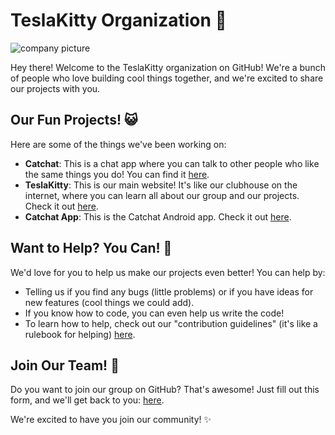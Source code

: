 # TeslaKitty Organization 🚀
![company picture](https://github.com/user-attachments/assets/d892034a-3536-42c2-bacd-c726a5f2b6b6)

Hey there! Welcome to the TeslaKitty organization on GitHub! We're a bunch of people who love building cool things together, and we're excited to share our projects with you.

## Our Fun Projects! 😺

Here are some of the things we've been working on:

* **Catchat**: This is a chat app where you can talk to other people who like the same things you do! You can find it [here](https://catchat-meow.netlify.app/).
* **TeslaKitty**: This is our main website! It's like our clubhouse on the internet, where you can learn all about our group and our projects. Check it out [here](https://teslakitty.netlify.app/).
* **Catchat App**: This is the Catchat Android app. Check it out [here](https://github.com/teslakitty/catchat-android/).

## Want to Help? You Can! 🌟

We'd love for you to help us make our projects even better! You can help by:

* Telling us if you find any bugs (little problems) or if you have ideas for new features (cool things we could add).
* If you know how to code, you can even help us write the code!
* To learn how to help, check out our "contribution guidelines" (it's like a rulebook for helping) [here](../CONTRIBUTING.md).

## Join Our Team! 🤝

Do you want to join our group on GitHub? That's awesome! Just fill out this form, and we'll get back to you: [here](https://forms.gle/R4BTVzTZe2DPtLn7A).

We're excited to have you join our community! ✨
